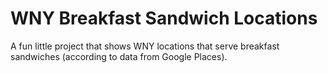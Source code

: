 # WNY Breakfast Sandwich Locations

A fun little project that shows WNY locations that serve breakfast sandwiches (according to data from Google Places).
